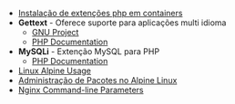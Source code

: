 - [Instalação de extenções php em containers](https://olvlvl.com/2019-06-install-php-ext-source)
- **Gettext** - Oferece suporte para aplicações multi idioma
  - [GNU Project](https://www.gnu.org/software/gettext/)
  - [PHP Documentation](https://www.php.net/manual/pt_BR/book.gettext.php)
- **MySQLi** - Extenção MySQL para PHP
  - [PHP Documentation](https://www.php.net/manual/pt_BR/book.mysqli.php)
- [Linux Alpine Usage](https://github.com/gliderlabs/docker-alpine/blob/master/docs/usage.md)
- [Administração de Pacotes no Alpine Linux](https://wiki.alpinelinux.org/wiki/Alpine_Linux_package_management)
- [Nginx Command-line Parameters](http://nginx.org/en/docs/switches.html)

